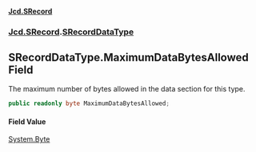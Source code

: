 #### [Jcd.SRecord](index.md 'index')
### [Jcd.SRecord](Jcd.SRecord.md 'Jcd.SRecord').[SRecordDataType](Jcd.SRecord.SRecordDataType.md 'Jcd.SRecord.SRecordDataType')

## SRecordDataType.MaximumDataBytesAllowed Field

The maximum number of bytes allowed in the data section for this type.

```csharp
public readonly byte MaximumDataBytesAllowed;
```

#### Field Value
[System.Byte](https://docs.microsoft.com/en-us/dotnet/api/System.Byte 'System.Byte')